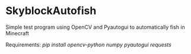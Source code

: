 # SkyblockAutofish
Simple test program using OpenCV and Pyautogui to automatically fish in Minecraft

Requirements: _pip install opencv-python numpy pyautogui requests_
